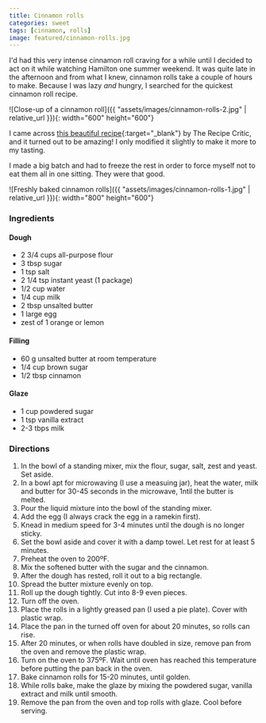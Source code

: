```yaml
---
title: Cinnamon rolls
categories: sweet
tags: [cinnamon, rolls]
image: featured/cinnamon-rolls.jpg
---
```


I'd had this very intense cinnamon roll craving for a while until I decided to act on it while watching Hamilton one summer weekend. It was quite late in the afternoon and from what I knew, cinnamon rolls take a couple of hours to make. Because I was lazy _and_ hungry, I searched for the quickest cinnamon roll recipe.

![Close-up of a cinnamon roll]({{ "assets/images/cinnamon-rolls-2.jpg" | relative_url }}){: width="600" height="600"}

I came across [this beautiful recipe](https://therecipecritic.com/quick-45-minute-cinnamon-rolls/){:target="_blank"} by The Recipe Critic, and it turned out to be amazing! I only modified it slightly to make it more to my tasting.

I made a big batch and had to freeze the rest in order to force myself not to eat them all in one sitting. They were that good.

![Freshly baked cinnamon rolls]({{ "assets/images/cinnamon-rolls-1.jpg" | relative_url }}){: width="800" height="600"}

### Ingredients

#### Dough
* 2 3/4 cups all-purpose flour
* 3 tbsp sugar
* 1 tsp salt
* 2 1/4 tsp instant yeast (1 package)
* 1/2 cup water
* 1/4 cup milk
* 2 tbsp unsalted butter
* 1 large egg
* zest of 1 orange or lemon

#### Filling
* 60 g unsalted butter at room temperature
* 1/4 cup brown sugar
* 1/2 tbsp cinnamon

#### Glaze
* 1 cup powdered sugar
* 1 tsp vanilla extract
* 2-3 tbps milk

### Directions

1. In the bowl of a standing mixer, mix the flour, sugar, salt, zest and yeast. Set aside.
1. In a bowl apt for microwaving (I use a measuing jar), heat the water, milk and butter for 30-45 seconds in the microwave, 1ntil the butter is melted.
1. Pour the liquid mixture into the bowl of the standing mixer.
1. Add the egg (I always crack the egg in a ramekin first).
1. Knead in medium speed for 3-4 minutes until the dough is no longer sticky.
1. Set the bowl aside and cover it with a damp towel. Let rest for at least 5 minutes.
1. Preheat the oven to 200ºF.
1. Mix the softened butter with the sugar and the cinnamon.
1. After the dough has rested, roll it out to a big rectangle.
1. Spread the butter mixture evenly on top.
1. Roll up the dough tightly. Cut into 8-9 even pieces.
1. Turn off the oven.
1. Place the rolls in a lightly greased pan (I used a pie plate). Cover with plastic wrap.
1. Place the pan in the turned off oven for about 20 minutes, so rolls can rise.
1. After 20 minutes, or when rolls have doubled in size, remove pan from the oven and remove the plastic wrap.
1. Turn on the oven to 375ºF. Wait until oven has reached this temperature before putting the pan back in the oven.
1. Bake cinnamon rolls for 15-20 minutes, until golden.
1. While rolls bake, make the glaze by mixing the powdered sugar, vanilla extract and milk until smooth.
1. Remove the pan from the oven and top rolls with glaze. Cool before serving.